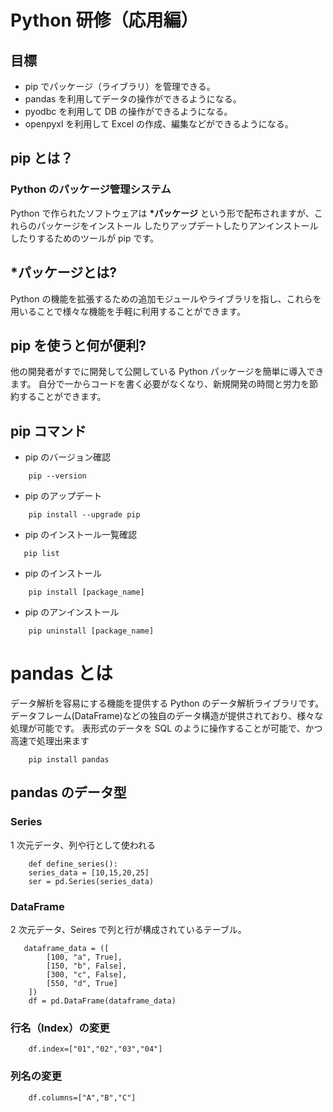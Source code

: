 # Python 研修（応用編）

## 目標

- pip でパッケージ（ライブラリ）を管理できる。
- pandas を利用してデータの操作ができるようになる。
- pyodbc を利用して DB の操作ができるようになる。
- openpyxl を利用して Excel の作成、編集などができるようになる。

## pip とは？

### Python のパッケージ管理システム

Python で作られたソフトウェアは **\*パッケージ** という形で配布されますが、これらのパッケージをインストール したりアップデートしたりアンインストールしたりするためのツールが pip です。

## \*パッケージとは?

Python の機能を拡張するための追加モジュールやライブラリを指し、これらを用いることで様々な機能を手軽に利用することができます。

## pip を使うと何が便利?

他の開発者がすでに開発して公開している Python パッケージを簡単に導入できます。 自分で一からコードを書く必要がなくなり、新規開発の時間と労力を節約することができます。

## pip コマンド

- pip のバージョン確認

```
    pip --version
```

- pip のアップデート

```
    pip install --upgrade pip
```

- pip のインストール一覧確認

```
   pip list
```

- pip のインストール

```
    pip install [package_name]
```

- pip のアンインストール

```
    pip uninstall [package_name]
```

# pandas とは

データ解析を容易にする機能を提供する Python のデータ解析ライブラリです。
データフレーム(DataFrame)などの独自のデータ構造が提供されており、様々な処理が可能です。
表形式のデータを SQL のように操作することが可能で、かつ高速で処理出来ます

```
    pip install pandas
```

## pandas のデータ型

### Series

1 次元データ、列や行として使われる

```
    def define_series():
    series_data = [10,15,20,25]
    ser = pd.Series(series_data)
```

### DataFrame

2 次元データ、Seires で列と行が構成されているテーブル。

```
   dataframe_data = ([
        [100, "a", True],
        [150, "b", False],
        [300, "c", False],
        [550, "d", True]
    ])
    df = pd.DataFrame(dataframe_data)
```

### 行名（Index）の変更

```
    df.index=["01","02","03","04"]
```

### 列名の変更

```
    df.columns=["A","B","C"]
```
